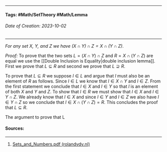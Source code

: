 __________________________________________________________________________
#### **Tags:** #Math/SetTheory #Math/Lemma
###### *Date of Creation: 2023-10-02*
__________________________________________________________________________

*For any set $X$, $Y$, and $Z$ we have $(X \cap Y) \cap Z = X \cap (Y \cap Z)$*.

*Proof:* To prove that the two sets $L = (X \cap Y) \cap Z$ and $R = X \cap (Y \cap Z)$ are equal we use the [[Double Inclusion is Equality|double inclusion lemma]]. First we prove that $L \subseteq R$ and second we prove that $L \supseteq R$.

To prove that $L \subseteq R$ we suppose $l \in L$ and argue that $l$ must also be an element of $R$ as follows. Since $l \in L$ we know that $l \in X \cap Y$ and $l \in Z$. From the first statement we conclude that $l \in X$ and $l \in Y$ so that $l$ is an element of both $X$ and $Y$ and $Z$. To show that $l \in R$ we must show that $l \in X$ and $l \in Y \cap Z$. We already know that $l \in X$ and since $l \in Y$ and $l \in Z$ we also have $l \in Y \cap Z$ so we conclude that $l \in X \cap (Y \cap Z) = R$. This concludes the proof that $L \subseteq R$.

The argument to prove that L
#### Sources:
__________________________________________________________________________
1. [Sets_and_Numbers.pdf (rolandvdv.nl)](https://www.rolandvdv.nl/Sets_and_Numbers.pdf)